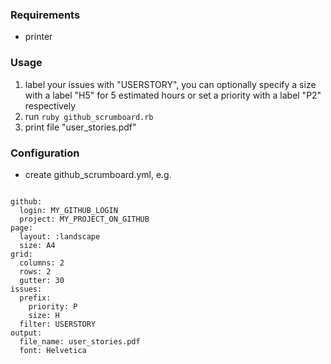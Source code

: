 ### Requirements
* printer

### Usage
1. label your issues with "USERSTORY", you can optionally specify a size with a label "H5" for 5 estimated hours or set a priority with a label "P2" respectively
2. run ```ruby github_scrumboard.rb```
3. print file "user_stories.pdf"

### Configuration
* create github_scrumboard.yml, e.g.
<pre><code>
github:
  login: MY_GITHUB_LOGIN
  project: MY_PROJECT_ON_GITHUB
page:
  layout: :landscape
  size: A4
grid:
  columns: 2
  rows: 2
  gutter: 30
issues:
  prefix:
    priority: P
    size: H
  filter: USERSTORY
output:
  file_name: user_stories.pdf
  font: Helvetica
</code></pre>
